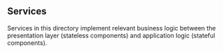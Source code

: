 ## Services

Services in this directory implement relevant business logic between the presentation layer (stateless components) and application logic (stateful components).

